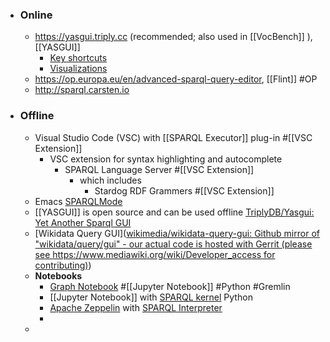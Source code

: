 - ### Online
	- https://yasgui.triply.cc (recommended; also used in [[VocBench]] ), [[YASGUI]]
		- [Key shortcuts](https://triply.cc/docs/yasgui#supported-key-combinations)
		- [Visualizations](https://triply.cc/docs/yasgui#supported-key-combinations)
	- https://op.europa.eu/en/advanced-sparql-query-editor, [[Flint]] #OP
	- http://sparql.carsten.io
- ### Offline
	- Visual Studio Code (VSC) with [[SPARQL Executor]] plug-in #[[VSC Extension]]
		- VSC extension for syntax highlighting and autocomplete
			- SPARQL Language Server #[[VSC Extension]]
				- which includes
					- Stardog RDF Grammers #[[VSC Extension]]
	- Emacs [SPARQLMode](https://www.emacswiki.org/emacs/SPARQLMode)
	- [[YASGUI]] is open source and can be used offline [TriplyDB/Yasgui: Yet Another Sparql GUI](https://github.com/TriplyDB/Yasgui)
	- [Wikidata Query GUI]([wikimedia/wikidata-query-gui: Github mirror of "wikidata/query/gui" - our actual code is hosted with Gerrit (please see https://www.mediawiki.org/wiki/Developer_access for contributing)](https://github.com/wikimedia/wikidata-query-gui))
	- **Notebooks**
		- [Graph Notebook](https://github.com/aws/graph-notebook) #[[Jupyter Notebook]] #Python #Gremlin
		- [[Jupyter Notebook]] with [SPARQL kernel](https://github.com/paulovn/sparql-kernel) Python
		- [Apache Zeppelin](https://zeppelin.apache.org/) with [SPARQL Interpreter](https://zeppelin.apache.org/docs/0.9.0/interpreter/sparql.html)
		-
	-